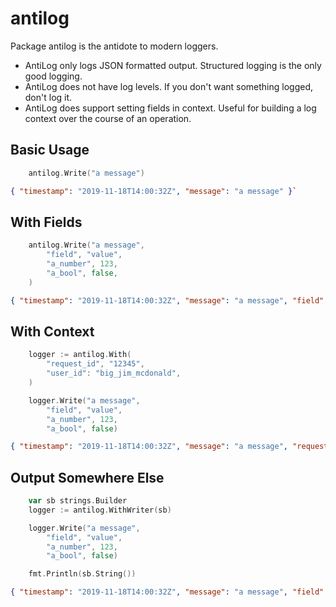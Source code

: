 # antilog

Package antilog is the antidote to modern loggers.

* AntiLog only logs JSON formatted output. Structured logging is the only good logging.
* AntiLog does not have log levels. If you don't want something logged, don't log it.
* AntiLog does support setting fields in context. Useful for building a log context over the course of an operation.

## Basic Usage

```go
    antilog.Write("a message")
```

```json
{ "timestamp": "2019-11-18T14:00:32Z", "message": "a message" }`
```

## With Fields

```go
    antilog.Write("a message",
        "field", "value",
        "a_number", 123,
        "a_bool", false,
    )
```

```json
{ "timestamp": "2019-11-18T14:00:32Z", "message": "a message", "field": "value", "a_number": 123, "a_bool": false }`
```

## With Context

```go
    logger := antilog.With(
        "request_id", "12345",
        "user_id": "big_jim_mcdonald",
    )

    logger.Write("a message",
        "field", "value",
        "a_number", 123,
        "a_bool", false)
```

```json
{ "timestamp": "2019-11-18T14:00:32Z", "message": "a message", "request_id": "12345", "user_id": "big_jim_mcdonald", "field": "value", "a_number": 123, "a_bool": false }`
```

## Output Somewhere Else

```go
    var sb strings.Builder
    logger := antilog.WithWriter(sb)

    logger.Write("a message",
        "field", "value",
        "a_number", 123,
        "a_bool", false)

    fmt.Println(sb.String())
```

```json
{ "timestamp": "2019-11-18T14:00:32Z", "message": "a message", "field": "value", "a_number": 123, "a_bool": false }`
```

